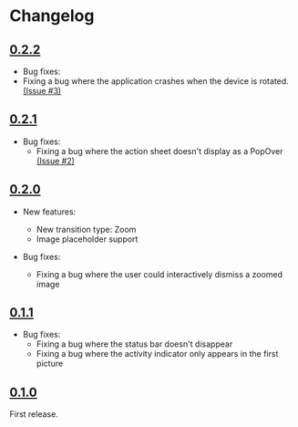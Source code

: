 # Changelog

## [0.2.2](https://github.com/gmunhoz/CollieGallery/releases/tag/0.2.2)
- Bug fixes:
- Fixing a bug where the application crashes when the device is rotated. [(Issue #3)](https://github.com/gmunhoz/CollieGallery/issues/3)

## [0.2.1](https://github.com/gmunhoz/CollieGallery/releases/tag/0.2.1)
- Bug fixes:
  - Fixing a bug where the action sheet doesn't display as a PopOver [(Issue #2)](https://github.com/gmunhoz/CollieGallery/issues/2)

## [0.2.0](https://github.com/gmunhoz/CollieGallery/releases/tag/0.2.0)
- New features:
  - New transition type: Zoom
  - Image placeholder support
  
- Bug fixes:
  - Fixing a bug where the user could interactively dismiss a zoomed image


## [0.1.1](https://github.com/gmunhoz/CollieGallery/releases/tag/0.1.1)
- Bug fixes:
  - Fixing a bug where the status bar doesn't disappear
  - Fixing a bug where the activity indicator only appears in the first picture


## [0.1.0](https://github.com/gmunhoz/CollieGallery/releases/tag/0.1.0)
First release.

